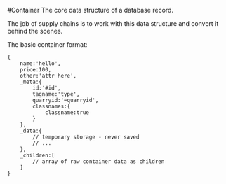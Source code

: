 #Container
The core data structure of a database record.

The job of supply chains is to work with this data structure
and convert it behind the scenes.

The basic container format:

	{
		name:'hello',
		price:100,
		other:'attr here',
		_meta:{
			id:'#id',
			tagname:'type',
			quarryid:'=quarryid',
			classnames:{
				classname:true
			}
		},
		_data:{
			// temporary storage - never saved
			// ...
		},
		_children:[
			// array of raw container data as children
		]
	}

